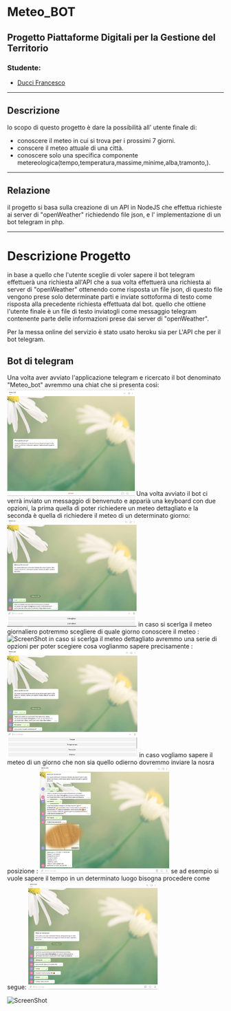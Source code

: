 # Meteo_BOT #

## Progetto Piattaforme Digitali per la Gestione del Territorio ##

### Studente: ###
* [Ducci Francesco](https://github.com/Francy9)

-----------------------------------------------------

## Descrizione ##

lo scopo di questo progetto è dare la possibilità all' utente finale di:
* conoscere il meteo in cui si trova per i prossimi 7 giorni.
* conscere il meteo attuale di una città.
* conoscere solo una specifica componente metereologica(tempo,temperatura,massime,minime,alba,tramonto,). 

-----------------------------------------------------

## Relazione ##
il progetto si basa sulla creazione di un API in NodeJS che effettua richieste ai server di "openWeather" richiedendo file json, e l' implementazione di un bot telegram in php. 

-----------------------------------------------------


<h1>Descrizione Progetto </h1>
in base a quello che l'utente sceglie di voler sapere il bot telegram effettuerà una richiesta all'API che a sua volta effettuerà una richiesta ai server di "openWeather" ottenendo come risposta un file json, di questo file vengono prese solo determinate parti e inviate sottoforma di testo come risposta alla precedente richiesta effettuata dal bot.
quello che ottiene l'utente finale è un file di testo inviatogli come messaggio telegram contenente parte delle informazioni prese dai server di "openWeather".

Per la messa online del servizio è stato usato heroku sia per L'API che per il bot telegram.

<h2>Bot di telegram </h2>
Una volta aver avviato l'applicazione telegram e ricercato il bot denominato "Meteo_bot" avremmo una chiat che si presenta così:
<a><img src='Immagini/bot_start.PNG' height='250' alt='ScreenShot'/></a>
Una volta avviato il bot ci verrà inviato un messaggio di benvenuto e apparià una keyboard con due opzioni, la prima quella di poter richiedere un meteo dettagliato e la seconda è quella di richiedere il meteo di un determinato giorno:
<a><img src='Immagini/bot_benvenuto.PNG' height='250' alt='ScreenShot'/></a>
in caso si scerlga il meteo giornaliero potremmo scegliere di quale giorno conoscere il meteo :
<a><img src='Immagini/meteo_giornaliero' height='250' alt='ScreenShot'/></a>
in caso si scerlga il meteo dettagliato avremmo una serie di opzioni per poter scegiere cosa voglianmo sapere precisamente :
<a><img src='Immagini/keyboard_scelta_dettagliata.PNG' height='250' alt='ScreenShot'/></a>
in caso vogliamo sapere il meteo di un giorno che non sia quello odierno dovremmo inviare la nosra posizione :
<a><img src='Immagini/meteo_con_posizione.PNG' height='250' alt='ScreenShot'/></a>
se ad esempio si vuole sapere il tempo in un determinato luogo bisogna procedere come segue:
<a><img src='Immagini/meteo_dettagliato.PNG' height='250' alt='ScreenShot'/></a>

<a><img src='Immagini/imissione.jpg' height='250' alt='ScreenShot'/></a>


